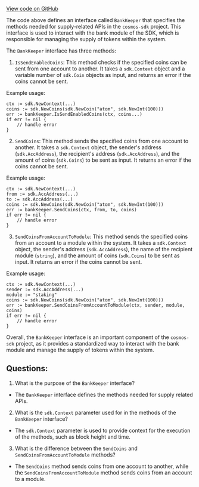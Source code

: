 [View code on GitHub](https://github.com/cosmos/cosmos-sdk.git/x/auth/types/expected_keepers.go)

The code above defines an interface called `BankKeeper` that specifies the methods needed for supply-related APIs in the `cosmos-sdk` project. This interface is used to interact with the bank module of the SDK, which is responsible for managing the supply of tokens within the system.

The `BankKeeper` interface has three methods:

1. `IsSendEnabledCoins`: This method checks if the specified coins can be sent from one account to another. It takes a `sdk.Context` object and a variable number of `sdk.Coin` objects as input, and returns an error if the coins cannot be sent.

Example usage:
```
ctx := sdk.NewContext(...)
coins := sdk.NewCoins(sdk.NewCoin("atom", sdk.NewInt(100)))
err := bankKeeper.IsSendEnabledCoins(ctx, coins...)
if err != nil {
    // handle error
}
```

2. `SendCoins`: This method sends the specified coins from one account to another. It takes a `sdk.Context` object, the sender's address (`sdk.AccAddress`), the recipient's address (`sdk.AccAddress`), and the amount of coins (`sdk.Coins`) to be sent as input. It returns an error if the coins cannot be sent.

Example usage:
```
ctx := sdk.NewContext(...)
from := sdk.AccAddress(...)
to := sdk.AccAddress(...)
coins := sdk.NewCoins(sdk.NewCoin("atom", sdk.NewInt(100)))
err := bankKeeper.SendCoins(ctx, from, to, coins)
if err != nil {
    // handle error
}
```

3. `SendCoinsFromAccountToModule`: This method sends the specified coins from an account to a module within the system. It takes a `sdk.Context` object, the sender's address (`sdk.AccAddress`), the name of the recipient module (`string`), and the amount of coins (`sdk.Coins`) to be sent as input. It returns an error if the coins cannot be sent.

Example usage:
```
ctx := sdk.NewContext(...)
sender := sdk.AccAddress(...)
module := "staking"
coins := sdk.NewCoins(sdk.NewCoin("atom", sdk.NewInt(100)))
err := bankKeeper.SendCoinsFromAccountToModule(ctx, sender, module, coins)
if err != nil {
    // handle error
}
```

Overall, the `BankKeeper` interface is an important component of the `cosmos-sdk` project, as it provides a standardized way to interact with the bank module and manage the supply of tokens within the system.
## Questions: 
 1. What is the purpose of the `BankKeeper` interface?
- The `BankKeeper` interface defines the methods needed for supply related APIs.

2. What is the `sdk.Context` parameter used for in the methods of the `BankKeeper` interface?
- The `sdk.Context` parameter is used to provide context for the execution of the methods, such as block height and time.

3. What is the difference between the `SendCoins` and `SendCoinsFromAccountToModule` methods?
- The `SendCoins` method sends coins from one account to another, while the `SendCoinsFromAccountToModule` method sends coins from an account to a module.